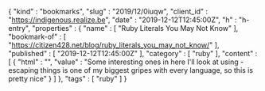 {
  "kind" : "bookmarks",
  "slug" : "2019/12/0iuqw",
  "client_id" : "https://indigenous.realize.be",
  "date" : "2019-12-12T12:45:00Z",
  "h" : "h-entry",
  "properties" : {
    "name" : [ "Ruby Literals You May Not Know" ],
    "bookmark-of" : [ "https://citizen428.net/blog/ruby_literals_you_may_not_know/" ],
    "published" : [ "2019-12-12T12:45:00Z" ],
    "category" : [ "ruby" ],
    "content" : [ {
      "html" : "",
      "value" : "Some interesting ones in here I'll look at using - escaping things is one of my biggest gripes with every language, so this is pretty nice"
    } ]
  },
  "tags" : [ "ruby" ]
}

